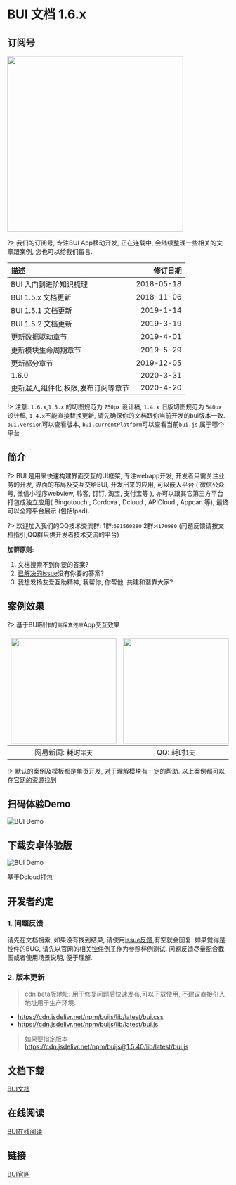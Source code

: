 
# BUI 文档 1.6.x

## 订阅号

<img src="http://www.easybui.com/guide/static/images/buishensu.png" width="400">

?> 我们的订阅号, 专注BUI App移动开发, 正在连载中, 会陆续整理一些相关的文章跟案例, 您也可以给我们留言.

| **描述**             | **修订日期**    |
|:--------------------|---------------:|
| BUI 入门到进阶知识梳理  |2018-05-18      |
| BUI 1.5.x 文档更新  |2018-11-06      |
| BUI 1.5.1 文档更新  |2019-1-14      |
| BUI 1.5.2 文档更新  |2019-3-19      |
| 更新数据驱动章节  |2019-4-01      |
| 更新模块生命周期章节  |2019-5-29      |
| 更新部分章节  |2019-12-05      |
| 1.6.0  |2020-3-31      |
| 更新混入,组件化,权限,发布订阅等章节  |2020-4-20      |

!> 注意: `1.6.x`,`1.5.x` 的切图规范为 `750px` 设计稿, `1.4.x` 旧版切图规范为 `540px` 设计稿, `1.4.x`不能直接替换更新, 请先确保你的文档跟你当前开发的bui版本一致. `bui.version`可以查看版本, `bui.currentPlatform`可以查看当前`bui.js` 属于哪个平台.


## 简介

?> BUI 是用来快速构建界面交互的UI框架, 专注webapp开发, 开发者只需关注业务的开发, 界面的布局及交互交给BUI, 开发出来的应用, 可以嵌入平台 ( 微信公众号, 微信小程序webview, 聆客, 钉钉, 淘宝, 支付宝等 ), 亦可以跟其它第三方平台打包成独立应用( Bingotouch , Cordova , Dcloud , APICloud , Appcan 等), 最终可以全跨平台展示 (包括Ipad).


?> 欢迎加入我们的QQ技术交流群: 1群:`691560280` 2群:`4170980`  (问题反馈请按文档指引,QQ群只供开发者技术交流的平台)

**加群原则:**
1. 文档搜索不到你要的答案?
2. [已解决的issue](https://github.com/imouou/BUI-Guide/issues?q=is:issue+is:closed)没有你要的答案?
3. 我想发扬友爱互助精神, 我帮你, 你帮他, 共建和谐靠大家?

## 案例效果
?> 基于BUI制作的`高保真还原`App交互效果

| <img src="http://www.easybui.com/guide/static/images/case/163_low.gif" alt="" width="240px">             | <img src="http://www.easybui.com/guide/static/images/case/qq_low.gif" alt="" width="240px">    | <img src="http://www.easybui.com/guide/static/images/case/weixin_low.gif" alt="" width="240px">    |
|:--------------------:|:---------------:|:---------------:|
| 网易新闻: 耗时`半天`  |QQ: 耗时`1天`      | 微信: 耗时`2小时`      |

!> 默认的案例及模板都是单页开发, 对于理解模块有一定的帮助. 以上案例都可以在[官网的资源](http://www.easybui.com/resource/)找到


## 扫码体验Demo
![BUI Demo](http://www.easybui.com/static/images/qrcode.png)


## 下载安卓体验版
![BUI Demo](http://www.easybui.com/static/images/qrcode/bui_dcloud_qrcode.png) 

基于Dcloud打包


## 开发者约定

### 1. 问题反馈
请先在文档搜索, 如果没有找到结果, 请使用[issue反馈](https://github.com/imouou/BUI-Guide/issues),有空就会回复. 如果觉得是控件的BUG, 请先以官网的相关[控件例子](http://www.easybui.com/demo/)作为参照样例测试. 问题反馈尽量配合截图或者使用场景说明, 便于理解.

### 2. 版本更新
> cdn beta版地址: 用于修复问题后快速发布,可以下载使用, 不建议直接引入地址用于生产环境.

- https://cdn.jsdelivr.net/npm/buijs/lib/latest/bui.css
- https://cdn.jsdelivr.net/npm/buijs/lib/latest/bui.js

> 如果要指定版本 https://cdn.jsdelivr.net/npm/buijs@1.5.40/lib/latest/bui.js


## 文档下载

[BUI文档](https://github.com/imouou/BUI-Guide/)

## 在线阅读

[BUI在线阅读](https://imouou.github.io/BUI-Guide/)

## 链接

[BUI官网](http://www.easybui.com)